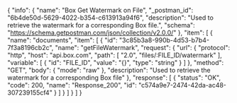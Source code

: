{
  "info": {
    "name": "Box Get Watermark on File",
    "_postman_id": "6b4de50d-5629-4022-b354-c613913a94f6",
    "description": "Used to retrieve the watermark for a corresponding Box file.",
    "schema": "https://schema.getpostman.com/json/collection/v2.0.0/"
  },
  "item": [
    {
      "name": "documents",
      "item": [
        {
          "id": "3c85b3a8-990b-4d53-b7b4-7f3a8196cb2c",
          "name": "getFileWatermark",
          "request": {
            "url": {
              "protocol": "http",
              "host": "api.box.com",
              "path": [
                "2.0",
                "files/:FILE_ID/watermark"
              ],
              "variable": [
                {
                  "id": "FILE_ID",
                  "value": "{}",
                  "type": "string"
                }
              ]
            },
            "method": "GET",
            "body": {
              "mode": "raw"
            },
            "description": "Used to retrieve the watermark for a corresponding Box file"
          },
          "response": [
            {
              "status": "OK",
              "code": 200,
              "name": "Response_200",
              "id": "c574a9e7-2474-42da-ac48-307239155cf4"
            }
          ]
        }
      ]
    }
  ]
}